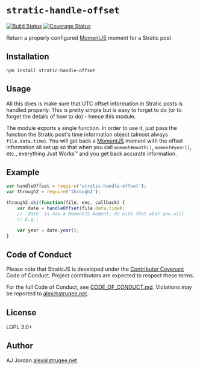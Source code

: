 # `stratic-handle-offset`

[![Build Status](https://travis-ci.org/straticjs/stratic-handle-offset.svg?branch=master)](https://travis-ci.org/straticjs/stratic-handle-offset)
[![Coverage Status](https://coveralls.io/repos/github/straticjs/stratic-handle-offset/badge.svg?branch=master)](https://coveralls.io/github/straticjs/stratic-handle-offset?branch=master)

Return a properly configured [MomentJS][1] moment for a Stratic post

## Installation

    npm install stratic-handle-offset

## Usage

All this does is make sure that UTC offset information in Stratic posts is handled properly. This is pretty simple but is easy to forget to do (or to forget the details of how to do) - hence this module.

The module exports a single function. In order to use it, just pass the function the Stratic post's time information object (almost always `file.data.time`). You will get back a [MomentJS][1] moment with the offset information all set up so that when you call `moment#month()`, `moment#year()`, etc., everything Just Works™ and you get back accurate information.

## Example

```js
var handleOffset = require('stratic-handle-offset');
var through2 = require('through2');

through2.obj(function(file, enc, callback) {
	var date = handleOffset(file.data.time);
	// `date` is now a MomentJS moment; do with that what you will
	// E.g.:

	var year = date.year();
}
```

## Code of Conduct

Please note that StraticJS is developed under the [Contributor Covenant][2] Code of Conduct. Project contributors are expected to respect these terms.

For the full Code of Conduct, see [CODE_OF_CONDUCT.md][3]. Violations may be reported to <alex@strugee.net>.

## License

LGPL 3.0+

## Author

AJ Jordan <alex@strugee.net>

 [1]: http://momentjs.com/
 [2]: http://contributor-covenant.org/
 [3]: https://github.com/straticjs/stratic-handle-offset/blob/master/CODE_OF_CONDUCT.md
